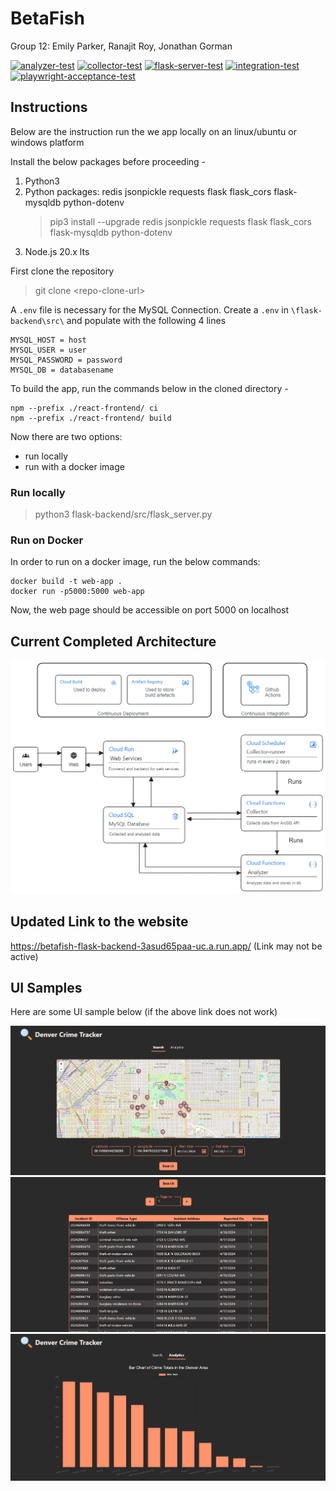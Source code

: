 # BetaFish
Group 12: Emily Parker, Ranajit Roy, Jonathan Gorman

[![analyzer-test](https://github.com/CSCI-5828-S24/BetaFish/actions/workflows/test_analyzer.yml/badge.svg?branch=main)](https://github.com/CSCI-5828-S24/BetaFish/actions/workflows/test_analyzer.yml) [![collector-test](https://github.com/CSCI-5828-S24/BetaFish/actions/workflows/test_collector.yml/badge.svg?branch=main)](https://github.com/CSCI-5828-S24/BetaFish/actions/workflows/test_collector.yml) [![flask-server-test](https://github.com/CSCI-5828-S24/BetaFish/actions/workflows/test_flask_server.yml/badge.svg?branch=main)](https://github.com/CSCI-5828-S24/BetaFish/actions/workflows/test_flask_server.yml) [![integration-test](https://github.com/CSCI-5828-S24/BetaFish/actions/workflows/integration-tests.yml/badge.svg?branch=main)](https://github.com/CSCI-5828-S24/BetaFish/actions/workflows/integration-tests.yml) [![playwright-acceptance-test](https://github.com/CSCI-5828-S24/BetaFish/actions/workflows/playwright-acceptance-tests.yml/badge.svg?branch=main)](https://github.com/CSCI-5828-S24/BetaFish/actions/workflows/playwright-acceptance-tests.yml)

## Instructions

Below are the instruction run the we app locally on an linux/ubuntu or windows platform

Install the below packages before proceeding -
1. Python3
2. Python packages: redis jsonpickle requests flask flask_cors flask-mysqldb python-dotenv
    > pip3 install --upgrade redis jsonpickle requests flask flask_cors flask-mysqldb python-dotenv
3. Node.js 20.x lts


First clone the repository

> git clone \<repo-clone-url\>

A `.env` file is necessary for the MySQL Connection. Create a `.env` in `\flask-backend\src\` and populate with the following 4 lines

```
MYSQL_HOST = host
MYSQL_USER = user
MYSQL_PASSWORD = password
MYSQL_DB = databasename
```

To build the app, run the commands below in the cloned directory -

```
npm --prefix ./react-frontend/ ci
npm --prefix ./react-frontend/ build
```

Now there are two options:
* run locally
* run with a docker image


### Run locally

> python3 flask-backend/src/flask_server.py

### Run on Docker

In order to run on a docker image, run the below commands:

```
docker build -t web-app .
docker run -p5000:5000 web-app
```

Now, the web page should be accessible on port 5000 on localhost

## Current Completed Architecture
![image](./diagrams/architecture.png)

## Updated Link to the website

https://betafish-flask-backend-3asud65paa-uc.a.run.app/ (Link may not be active)


## UI Samples
Here are some UI sample below (if the above link does not work) 

![Landing Page](./UI-samples/landing-page.png)
![Search Results](./UI-samples/search-results.png)
![Analytics Page](./UI-samples/analytics-page.png)
